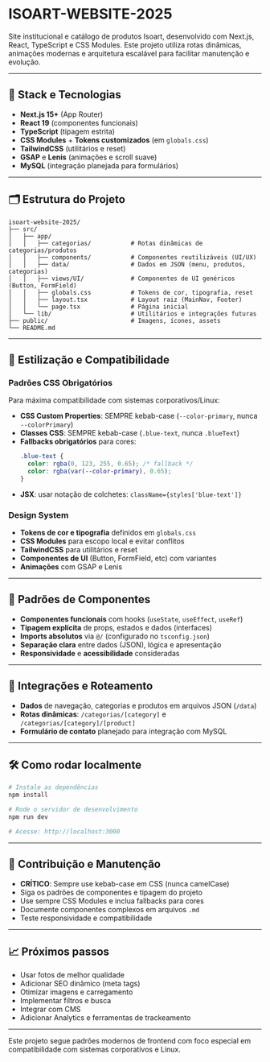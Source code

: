 # ISOART-WEBSITE-2025

Site institucional e catálogo de produtos Isoart, desenvolvido com Next.js, React, TypeScript e CSS Modules.
Este projeto utiliza rotas dinâmicas, animações modernas e arquitetura escalável para facilitar manutenção e evolução.

---

## 🚀 Stack e Tecnologias

- **Next.js 15+** (App Router)
- **React 19** (componentes funcionais)
- **TypeScript** (tipagem estrita)
- **CSS Modules** + **Tokens customizados** (em `globals.css`)
- **TailwindCSS** (utilitários e reset)
- **GSAP** e **Lenis** (animações e scroll suave)
- **MySQL** (integração planejada para formulários)

---

## 🗂️ Estrutura do Projeto

```
isoart-website-2025/
├── src/
│   ├── app/
│   │   ├── categorias/           # Rotas dinâmicas de categorias/produtos
│   │   ├── components/           # Componentes reutilizáveis (UI/UX)
│   │   ├── data/                 # Dados em JSON (menu, produtos, categorias)
│   │   ├── views/UI/             # Componentes de UI genéricos (Button, FormField)
│   │   ├── globals.css           # Tokens de cor, tipografia, reset
│   │   ├── layout.tsx            # Layout raiz (MainNav, Footer)
│   │   └── page.tsx              # Página inicial
│   └── lib/                      # Utilitários e integrações futuras
├── public/                       # Imagens, ícones, assets
└── README.md
```

---

## 🎨 Estilização e Compatibilidade

### Padrões CSS Obrigatórios
Para máxima compatibilidade com sistemas corporativos/Linux:

- **CSS Custom Properties**: SEMPRE kebab-case (`--color-primary`, nunca `--colorPrimary`)
- **Classes CSS**: SEMPRE kebab-case (`.blue-text`, nunca `.blueText`)
- **Fallbacks obrigatórios** para cores:
  ```css
  .blue-text {
    color: rgba(0, 123, 255, 0.65); /* fallback */
    color: rgba(var(--color-primary), 0.65);
  }
  ```
- **JSX**: usar notação de colchetes: `className={styles['blue-text']}`

### Design System
- **Tokens de cor e tipografia** definidos em `globals.css`
- **CSS Modules** para escopo local e evitar conflitos
- **TailwindCSS** para utilitários e reset
- **Componentes de UI** (Button, FormField, etc) com variantes
- **Animações** com GSAP e Lenis

---

## 🧩 Padrões de Componentes

- **Componentes funcionais** com hooks (`useState`, `useEffect`, `useRef`)
- **Tipagem explícita** de props, estados e dados (interfaces)
- **Imports absolutos** via `@/` (configurado no `tsconfig.json`)
- **Separação clara** entre dados (JSON), lógica e apresentação
- **Responsividade** e **acessibilidade** consideradas

---

## 🔗 Integrações e Roteamento

- **Dados** de navegação, categorias e produtos em arquivos JSON (`/data`)
- **Rotas dinâmicas**: `/categorias/[category]` e `/categorias/[category]/[product]`
- **Formulário de contato** planejado para integração com MySQL

---

## 🛠️ Como rodar localmente

```bash
# Instale as dependências
npm install

# Rode o servidor de desenvolvimento
npm run dev

# Acesse: http://localhost:3000
```

---

## 🤝 Contribuição e Manutenção

- **CRÍTICO**: Sempre use kebab-case em CSS (nunca camelCase)
- Siga os padrões de componentes e tipagem do projeto
- Use sempre CSS Modules e inclua fallbacks para cores
- Documente componentes complexos em arquivos `.md`
- Teste responsividade e compatibilidade

---

## 📈 Próximos passos

- Usar fotos de melhor qualidade
- Adicionar SEO dinâmico (meta tags)
- Otimizar imagens e carregamento
- Implementar filtros e busca
- Integrar com CMS
- Adicionar Analytics e ferramentas de trackeamento

---

Este projeto segue padrões modernos de frontend com foco especial em compatibilidade com sistemas corporativos e Linux.